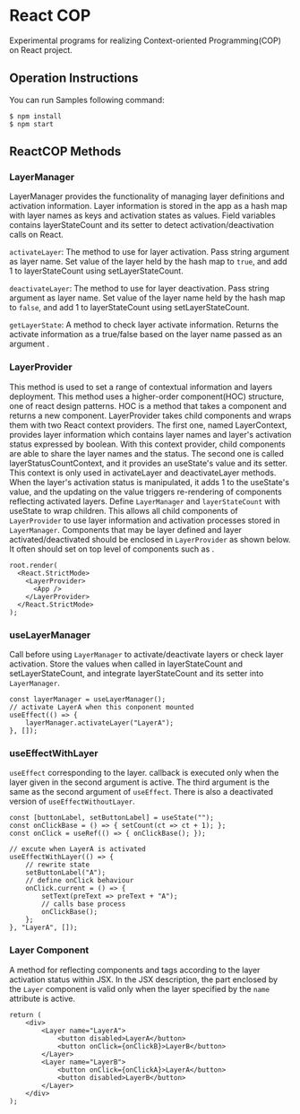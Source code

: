 # React COP

Experimental programs for realizing Context-oriented Programming(COP) on React project.

## Operation Instructions

You can run Samples following command:

```
$ npm install 
$ npm start
```

## ReactCOP Methods

### LayerManager

LayerManager provides the functionality of managing layer definitions and activation information.
Layer information is stored in the app as a hash map with layer names as keys and activation states as values.
Field variables contains layerStateCount and its setter to detect activation/deactivation calls on React.

`activateLayer`:
The method to use for layer activation. Pass string argument as layer name.
Set value of the layer held by the hash map to `true`, and add 1 to layerStateCount using setLayerStateCount.

`deactivateLayer`:
The method to use for layer deactivation. Pass string argument as layer name.
Set value of the layer name held by the hash map to `false`, and add 1 to layerStateCount using setLayerStateCount.

`getLayerState`:
A method to check layer activate information. 
Returns the activate information as a true/false based on the layer name passed as an argument .


### LayerProvider

This method is used to set a range of contextual information and layers deployment. This method uses a higher-order component(HOC) structure, one of react design patterns. HOC is a method that takes a component and returns a new component. LayerProvider takes child components and wraps them with two React context providers.
The first one, named LayerContext, provides layer information which contains layer names and layer's activation status expressed by boolean. With this context provider, child components are able to share the layer names and the status. The second one is called layerStatusCountContext, and it provides an useState's value and its setter. This context is only used in activateLayer and deactivateLayer methods. When the layer's activation status is manipulated, it adds 1 to the useState's value, and the updating on the value triggers re-rendering of components reflecting activated layers.
Define `LayerManager` and `layerStateCount` with useState to wrap children. 
This allows all child components of `LayerProvider` to use layer information and activation processes stored in `LayerManager`.
Components that may be layer defined and layer activated/deactivated should be enclosed in `LayerProvider` as shown below.
It often should set on top level of components such as <App />.

```
root.render(
  <React.StrictMode>
    <LayerProvider>
      <App />
    </LayerProvider>
  </React.StrictMode>
);
```

### useLayerManager   

Call before using `LayerManager` to activate/deactivate layers or check layer activation.
Store the values when called in layerStateCount and setLayerStateCount, and integrate layerStateCount and its setter into `LayerManager`.

```
const layerManager = useLayerManager();
// activate LayerA when this conponent mounted
useEffect(() => {
    layerManager.activateLayer("LayerA");
}, []);
```


### useEffectWithLayer

`useEffect` corresponding to the layer.  callback is executed only when the layer given in the second argument is active. The third argument is the same as the second argument of `useEffect`. There is also a deactivated version of `useEffectWithoutLayer`.

```
const [buttonLabel, setButtonLabel] = useState("");
const onClickBase = () => { setCount(ct => ct + 1); };
const onClick = useRef(() => { onClickBase(); });

// excute when LayerA is activated
useEffectWithLayer(() => {
    // rewrite state
    setButtonLabel("A");
    // define onClick behaviour
    onClick.current = () => {
        setText(preText => preText + "A");
        // calls base process
        onClickBase();
    };
}, "LayerA", []);
```


### Layer Component

A method for reflecting components and tags according to the layer activation status within JSX.
In the JSX description, the part enclosed by the `Layer` component is valid only when the layer specified by the `name` attribute is active.

```
return (
    <div>
        <Layer name="LayerA">
            <button disabled>LayerA</button>
            <button onClick={onClickB}>LayerB</button>
        </Layer>
        <Layer name="LayerB">
            <button onClick={onClickA}>LayerA</button>
            <button disabled>LayerB</button>
        </Layer>
    </div>
);
```
